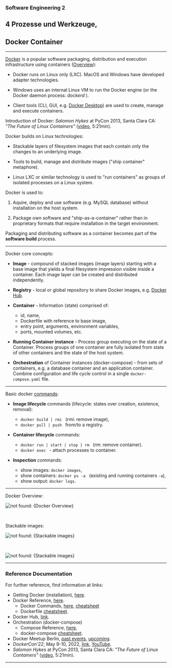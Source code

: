 ### Software Engineering 2
## 4 Prozesse und Werkzeuge,

## Docker Container 

---

[Docker](https://docs.docker.com) is a popular software packaging, distribution and execution infrastructure using containers ([Overview](https://docs.docker.com/get-started/overview)):

- Docker runs on Linux only (LXC). MacOS and Windows have developed adapter technologies.

- Windows uses an internal Linux VM to run the Docker engine (or the Docker daemon
    process: *dockerd* ).

- Client tools (CLI, GUI, e.g. [Docker Desktop](https://docs.docker.com/desktop/install/windows-install/)) are used to create, manage and execute containers.

Introduction of Docker: *Salomon Hykes* at PyCon 2013, Santa Clara CA: *"The Future of Linux Containers"* ([video](https://www.youtube.com/watch?v=9xciauwbsuo), 5:21min).


Docker builds on Linux technologies:

- Stackable layers of filesystem images that each contain only the changes
  to an underlying image.

- Tools to build, manage and distribute images ("ship container" metaphore).

- Linux LXC or similar technology is used to "run containers" as
  groups of isolated processes on a Linux system.


Docker is used to:

1. Aquire, deploy and use software (e.g. MySQL database) without
    installation on the host system.

1. Package own software and "ship-as-a-container" rather than in proprietary
    formats that require installation in the target environment.

Packaging and distributing software as a container becomes part of the
**software build** process.

---

Docker core concepts:
- **Image** - compound of stacked images (image layers) starting with a base image that yields
  a final filesystem impression visible inside a container. Each image layer can be created
  and distributed independently.

- **Registry** - local or global repository to share Docker images, e.g. [Docker Hub](https://hub.docker.com).

- **Container** - Information (state) comprised of:
  - id, name,
  - Dockerfile with reference to base image,
  - entry point, arguments, environment variables,
  - ports, mounted volumes, etc.

- **Running Container instance** - Process group executing on the state of a Container.
  Process groups of one container are fully isolated from state of other containers
  and the state of the host system.

- **Orchestration** of Container instances (docker-compose) - from sets of containers,
  e.g. a database container and an application container. Combine configuration and
  life cycle control in a single `docker-compose.yaml` file.

---

Basic docker [commands](https://docs.docker.com/engine/reference/commandline/docker/):

* **Image lifecycle** commands (lifecycle: states over creation, existence, removal):
  * `docker build | rmi ` (rmi: remove image),
  * `docker pull | push ` from/to a registry.

* **Container lifecycle** commands:
  * `docker run | start | stop | rm ` (rm: remove container).
  * `docker exec ` - attach processes to container.

* **Inspection** commands:
  * show images: `docker images`,
  * show containers: `docker ps -a ` (existing and running containers `-a`),
  * show output: `docker logs`.

---

Docker Overview:

![not found: {Docker Overview}](https://docs.docker.com/engine/images/architecture.svg "Some hover text")

&nbsp;

Stackable images:

![not found: {Stackable images}](https://www.partech.nl/-/media/habitat/images/blog/docker-pt-2/multilayer-image.ashx?mw=900&hash=4A92AB84F6CBE05A0183AE2CE138D354 "Some hover text")

&nbsp;

<!-- ![not found: {Stackable images}](https://docs.docker.com/storage/storagedriver/images/container-layers.jpg) -->

![not found: {Stackable images}](https://docs.docker.com/storage/storagedriver/images/sharing-layers.jpg)

---

### Reference Documentation
For further reference, find information at links:

* Getting Docker (installation), [here](https://docs.docker.com/get-docker).
* Docker Reference, [here](https://docs.docker.com/reference).
  * Docker Commands,  [here](https://docs.docker.com/engine/reference/commandline/docker),
  [cheatsheet](https://devhints.io/docker)
  * Dockerfile [cheatsheet](https://devhints.io/dockerfile).
* Docker Hub, [link](https://hub.docker.com).
* Orchestration (docker-compose)
  * Compose Reference, [here](https://docs.docker.com/compose/features-uses),
  * docker-compose [cheatsheet](https://devhints.io/docker-compose).
* Docker Meetup Berlin, [past events](https://www.meetup.com/docker-berlin/events/past), [upcoming](https://www.meetup.com/docker-berlin/events/upcoming).
* *DockerCon'22*, May 9-10, 2022, [link](https://docker.events.cube365.net/dockercon/2022), [YouTube](https://www.youtube.com/c/DockerIo/playlists).
* *Salomon Hykes* at PyCon 2013, Santa Clara CA: *"The Future of Linux Containers"* ([video](https://www.youtube.com/watch?v=9xciauwbsuo), 5:21min).

---
